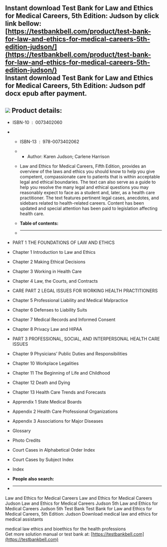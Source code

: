Instant download **Test Bank for Law and Ethics for Medical Careers, 5th Edition: Judson** by click link bellow:  
[https://testbankbell.com/product/test-bank-for-law-and-ethics-for-medical-careers-5th-edition-judson/](https://testbankbell.com/product/test-bank-for-law-and-ethics-for-medical-careers-5th-edition-judson/)  
**Instant download Test Bank for Law and Ethics for Medical Careers, 5th Edition: Judson pdf docx epub after payment.**
-----------------------------------------------------------------------------------------------------------------------


![](https://testbankbell.com/wp-content/uploads/2023/05/law-and-ethics-for-medical-careers-judson-5th-tb.jpg)
**Product details:**
--------------------


* ISBN-10 ‏ : ‎ 0073402060
* * ISBN-13 ‏ : ‎ 978-0073402062
  * * Author: Karen Judson; Carlene Harrison
   
  * Law and Ethics for Medical Careers, Fifth Edition, provides an overview of the laws and ethics you should know to help you give competent, compassionate care to patients that is within acceptable legal and ethical boundaries. The text can also serve as a guide to help you resolve the many legal and ethical questions you may reasonably expect to face as a student and, later, as a health care practitioner. The text features pertinent legal cases, anecdotes, and sidebars related to health-related careers. Content has been updated and special attention has been paid to legislation affecting health care.
  * **Table of contents:**
  * ----------------------
 
* PART 1 THE FOUNDATIONS OF LAW AND ETHICS

* Chapter 1 Introduction to Law and Ethics

* Chapter 2 Making Ethical Decisions

* Chapter 3 Working in Health Care

* Chapter 4 Law, the Courts, and Contracts

* CARE PART 2 LEGAL ISSUES FOR WORKING HEALTH PRACTITIONERS

* Chapter 5 Professional Liability and Medical Malpractice

* Chapter 6 Defenses to Liability Suits

* Chapter 7 Medical Records and Informed Consent

* Chapter 8 Privacy Law and HIPAA

* PART 3 PROFESSIONAL, SOCIAL, AND INTERPERSONAL HEALTH CARE ISSUES

* Chapter 9 Physicians’ Public Duties and Responsibilities

* Chapter 10 Workplace Legalities

* Chapter 11 The Beginning of Life and Childhood

* Chapter 12 Death and Dying

* Chapter 13 Health Care Trends and Forecasts

* Apprendix 1 State Medical Boards

* Appendix 2 Health Care Professional Organizations

* Appendix 3 Associations for Major Diseases

* Glossary

* Photo Credits

* Court Cases in Alphabetical Order Index

* Court Cases by Subject Index

* Index
* **People also search:**
* -----------------------

Law and Ethics for Medical Careers
Law and Ethics for Medical Careers Judson
Law and Ethics for Medical Careers Judson 5th
Law and Ethics for Medical Careers Judson 5th Test Bank
Test Bank for Law and Ethics for Medical Careers, 5th Edition: Judson Download
medical law and ethics for medical assistants


medical law ethics and bioethics for the health professions  
 Get more solution manual or test bank at: [https://testbankbell.com](https://testbankbell.com)

